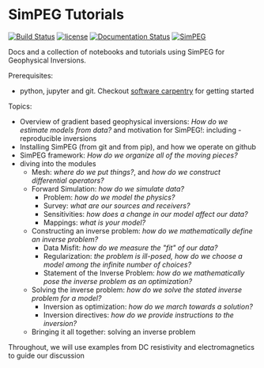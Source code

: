 # SimPEG Tutorials

[![Build Status](https://travis-ci.org/simpeg/tutorials.svg?branch=master)](https://travis-ci.org/simpeg/tutorials) 
[![license](https://img.shields.io/badge/license-MIT-blue.svg)](https://github.com/simpeg/tutorials/blob/master/LICENSE)
[![Documentation Status](https://img.shields.io/badge/docs-latest-brightgreen.svg)](http://tutorials.simpeg.xyz)
[![SimPEG](https://img.shields.io/badge/powered%20by-SimPEG-blue.svg)](http://simpeg.xyz)

Docs and a collection of notebooks and tutorials using SimPEG for Geophysical Inversions. 

Prerequisites: 
- python, jupyter and git. Checkout [software carpentry](http://software-carpentry.org/lessons/) for getting started

Topics:
- Overview of gradient based geophysical inversions: *How do we estimate models from data?* and motivation for SimPEG!: including - reproducible inversions 
- Installing SimPEG (from git and from pip), and how we operate on github 
- SimPEG framework: *How do we organize all of the moving pieces?*
- diving into the modules
    - Mesh: *where do we put things?*, and *how do we construct differential operators?*
    - Forward Simulation: *how do we simulate data?*
        - Problem: *how do we model the physics?*
        - Survey: *what are our sources and receivers?*
        - Sensitivities: *how does a change in our model affect our data?* 
        - Mappings: *what is your model?* 
    - Constructing an inverse problem: *how do we mathematically define an inverse problem?*
        - Data Misfit: *how do we measure the "fit" of our data?*
        - Regularization: *the problem is ill-posed, how do we choose a model among the infinite number of choices?*
        - Statement of the Inverse Problem: *how do we mathematically pose the inverse problem as an optimization?*
    - Solving the inverse problem: *how do we solve the stated inverse problem for a model?*
        - Inversion as optimization: *how do we march towards a solution?*
        - Inversion directives: *how do we provide instructions to the inversion?* 
    - Bringing it all together: solving an inverse problem
  
Throughout, we will use examples from DC resistivity and electromagnetics to guide our discussion
